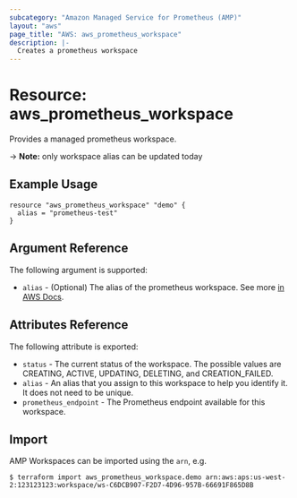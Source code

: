 ```yaml
---
subcategory: "Amazon Managed Service for Prometheus (AMP)"
layout: "aws"
page_title: "AWS: aws_prometheus_workspace"
description: |-
  Creates a prometheus workspace
---
```


# Resource: aws_prometheus_workspace

Provides a managed prometheus workspace.

-> **Note:** only workspace alias can be updated today

## Example Usage

```hcl
resource "aws_prometheus_workspace" "demo" {
  alias = "prometheus-test"
}
```

## Argument Reference

The following argument is supported:

* `alias` - (Optional) The alias of the prometheus workspace. See more [in AWS Docs](https://docs.aws.amazon.com/prometheus/latest/userguide/AMP-onboard-create-workspace.html).

## Attributes Reference

The following attribute is exported:

* `status` - The current status of the workspace. The possible values are CREATING, ACTIVE, UPDATING, DELETING, and CREATION_FAILED.
* `alias` - An alias that you assign to this workspace to help you identify it. It does not need to be unique.
* `prometheus_endpoint` - The Prometheus endpoint available for this workspace.


## Import

AMP Workspaces can be imported using the `arn`, e.g.

```
$ terraform import aws_prometheus_workspace.demo arn:aws:aps:us-west-2:123123123:workspace/ws-C6DCB907-F2D7-4D96-957B-66691F865D8B
```
